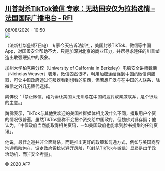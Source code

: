 <!--1596880499000-->
[川普封杀TikTok微信 专家：无助国安仅为拉抬选情 – 法国国际广播电台 - RFI](http://www.rfi.fr//cn/contenu/20200808-%E5%B7%9D%E6%99%AE%E5%B0%81%E6%9D%80tiktok%E5%BE%AE%E4%BF%A1-%E4%B8%93%E5%AE%B6%E6%97%A0%E5%8A%A9%E5%9B%BD%E5%AE%89%E4%BB%85%E4%B8%BA%E6%8B%89%E6%8A%AC%E9%80%89%E6%83%85)
------

<div>08/08/2020 - 10:50</div><img src="https://s.rfi.fr/media/display/f912b924-d955-11ea-8a58-005056bf87d6/w:310/p:16x9/int0007b.200808165003.jpg"><div class="t-content__body u-clearfix"><div class="m-interstitial"></div><p>（法新社华盛顿7日电）    专家今天告诉法新社，美国封杀TikTok、微信等中国App，对国家安全帮助不大，只是加深对北京的商业压力，并帮寻求连任的川普塑造出敢强硬抗中的表象。</p><p>    加州大学柏克莱分校（University of California in Berkeley）电脑安全讲师魏佛（Nicholas Weaver）表示，微信固然很坏，利用加密连结连到中国的微信伺服器，可让中国政府透过伺服器看到想看的东西，但若想广泛与在中国的人联系，除微信之外几无替代选择。</p><p>    魏佛说：「禁止微信，绝对会让美国人无法与在中国的朋友或亲戚联系，是个很烂的主意。」</p><p>    魏佛表示，TikTok与其他受欢迎的美国社群媒体相比没什么不同，攫取用户个资的情况很普遍，虽然TikTok坚称不会把个资交给中国政府，但魏佛对此存疑；他认为，「中国政府当然能取得相关资讯，一如美国政府也能拿到脸书搜集的任何资讯」。</p><p>    他说，最佳之道并非全面封杀，而是推出更好的政策和沟通方式，例如与美国商界沟通风险何在、设定政府系统以避开风险，「（封杀TikTok与微信）显然是出于政治动机，而非安全考量」。</p><p class="t-copyright">© 2020 AFP</p>        </div>
